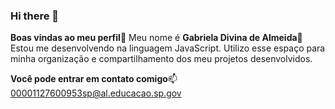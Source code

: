 ### Hi there 👋
**Boas vindas ao meu perfil**🌺
Meu nome é **Gabriela Divina de Almeida**💟
Estou me desenvolvendo na linguagem JavaScript.
Utilizo esse espaço para minha organização e compartilhamento dos meu projetos desenvolvidos.

**Você pode entrar em contato comigo**📫
00001127600953sp@al.educacao.sp.gov
